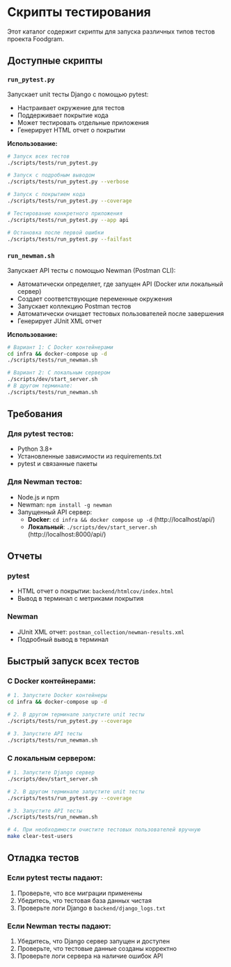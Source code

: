 # Скрипты тестирования

Этот каталог содержит скрипты для запуска различных типов тестов проекта Foodgram.

## Доступные скрипты

### `run_pytest.py`
Запускает unit тесты Django с помощью pytest:
- Настраивает окружение для тестов
- Поддерживает покрытие кода
- Может тестировать отдельные приложения
- Генерирует HTML отчет о покрытии

**Использование:**
```bash
# Запуск всех тестов
./scripts/tests/run_pytest.py

# Запуск с подробным выводом
./scripts/tests/run_pytest.py --verbose

# Запуск с покрытием кода
./scripts/tests/run_pytest.py --coverage

# Тестирование конкретного приложения
./scripts/tests/run_pytest.py --app api

# Остановка после первой ошибки
./scripts/tests/run_pytest.py --failfast
```

### `run_newman.sh`
Запускает API тесты с помощью Newman (Postman CLI):
- Автоматически определяет, где запущен API (Docker или локальный сервер)
- Создает соответствующие переменные окружения
- Запускает коллекцию Postman тестов
- Автоматически очищает тестовых пользователей после завершения
- Генерирует JUnit XML отчет

**Использование:**
```bash
# Вариант 1: С Docker контейнерами
cd infra && docker-compose up -d
./scripts/tests/run_newman.sh

# Вариант 2: С локальным сервером
./scripts/dev/start_server.sh
# В другом терминале:
./scripts/tests/run_newman.sh
```


## Требования

### Для pytest тестов:
- Python 3.8+
- Установленные зависимости из requirements.txt
- pytest и связанные пакеты

### Для Newman тестов:
- Node.js и npm
- Newman: `npm install -g newman`
- Запущенный API сервер:
  - **Docker**: `cd infra && docker compose up -d` (http://localhost/api/)
  - **Локальный**: `./scripts/dev/start_server.sh` (http://localhost:8000/api/)

## Отчеты

### pytest
- HTML отчет о покрытии: `backend/htmlcov/index.html`
- Вывод в терминал с метриками покрытия

### Newman
- JUnit XML отчет: `postman_collection/newman-results.xml`
- Подробный вывод в терминал

## Быстрый запуск всех тестов

### С Docker контейнерами:
```bash
# 1. Запустите Docker контейнеры
cd infra && docker-compose up -d

# 2. В другом терминале запустите unit тесты
./scripts/tests/run_pytest.py --coverage

# 3. Запустите API тесты
./scripts/tests/run_newman.sh
```

### С локальным сервером:
```bash
# 1. Запустите Django сервер
./scripts/dev/start_server.sh

# 2. В другом терминале запустите unit тесты
./scripts/tests/run_pytest.py --coverage

# 3. Запустите API тесты
./scripts/tests/run_newman.sh

# 4. При необходимости очистите тестовых пользователей вручную
make clear-test-users
```

## Отладка тестов

### Если pytest тесты падают:
1. Проверьте, что все миграции применены
2. Убедитесь, что тестовая база данных чистая
3. Проверьте логи Django в `backend/django_logs.txt`

### Если Newman тесты падают:
1. Убедитесь, что Django сервер запущен и доступен
2. Проверьте, что тестовые данные созданы корректно
3. Проверьте логи сервера на наличие ошибок API
